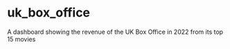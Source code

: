 # uk_box_office
A dashboard showing the revenue of the UK Box Office in 2022 from its top 15 movies
